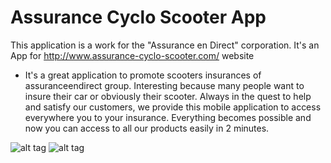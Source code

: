 # Assurance Cyclo Scooter App

This application is a work for the "Assurance en Direct" corporation. It's an App for http://www.assurance-cyclo-scooter.com/ website

- It's a great application to promote scooters insurances of assuranceendirect group. Interesting because many people want to insure their car or obviously their scooter. Always in the quest to help and satisfy our customers, we provide this mobile application to access everywhere you to your insurance. Everything becomes possible and now you can access to all our products easily in 2 minutes.

![alt tag](https://lh3.googleusercontent.com/tll_FcC1s2kHFESLuCurewxVN6N71S1AScWDFTVgl82zbgOdR4QYfx9wsMxWpgvcUow=h900-rw)
![alt tag](https://lh3.googleusercontent.com/EgoeEnrKKpW5spboOgK-5KjuJGA-xWBQWOpMpMFoU4D0FyMdVcWTOUUKg3ArtN8ejJC6=h900-rw)
